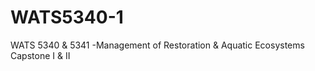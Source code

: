 # WATS5340-1

WATS 5340 &amp; 5341 -Management of Restoration &amp; Aquatic Ecosystems Capstone I &amp; II
